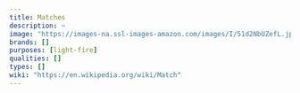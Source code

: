 ```yaml
---
title: Matches
description: ~
image: "https://images-na.ssl-images-amazon.com/images/I/51d2NbUZefL.jpg"
brands: []
purposes: [light-fire]
qualities: []
types: []
wiki: "https://en.wikipedia.org/wiki/Match"
---
```

